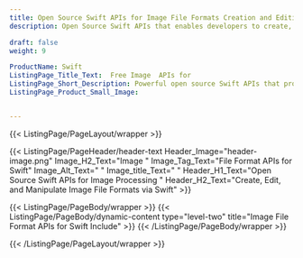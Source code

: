 ```yaml
---
title: Open Source Swift APIs for Image File Formats Creation and Editing
description: Open Source Swift APIs that enables developers to create, edit, convert and manipulate Image File Formats via Swift libraries for free.

draft: false
weight: 9

ProductName: Swift
ListingPage_Title_Text:  Free Image  APIs for
ListingPage_Short_Description: Powerful open source Swift APIs that provide the ability to create, edit and convert numerious image file formats like PNG, JPEG, BMP, GIF, BMP and many more.
ListingPage_Product_Small_Image: 


---
```


{{< ListingPage/PageLayout/wrapper >}}

{{< ListingPage/PageHeader/header-text
Header_Image="header-image.png"
Image_H2_Text="Image "
Image_Tag_Text="File Format APIs for Swift"
Image_Alt_Text=" "
Image_title_Text=" "
Header_H1_Text="Open Source Swift APIs for Image Processing "
Header_H2_Text="Create, Edit, and Manipulate Image File Formats via Swift" >}}

{{< ListingPage/PageBody/wrapper >}}
{{< ListingPage/PageBody/dynamic-content type="level-two" title="Image File Format APIs for Swift Include" >}}
{{< /ListingPage/PageBody/wrapper >}}

{{< /ListingPage/PageLayout/wrapper >}}